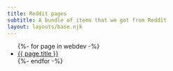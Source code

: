 ```yaml
---
title: Reddit pages
subtitle: A bundle of items that we got from Reddit
layout: layouts/base.njk
---
```



<ul class="listing">
{%- for page in webdev -%}
  <li>
    <a href="/{{ page.data.url }}">{{ page.title }}</a>
  </li>
{%- endfor -%}
</ul>



